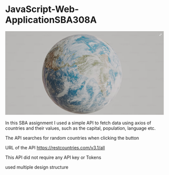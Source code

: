 # JavaScript-Web-ApplicationSBA308A

![Alt text](./images/world-img5.png)

In this SBA assignment I used a simple API to fetch data using axios of countries and their 
values, such as the capital, population, language etc.

The API searches for random countries when clicking the button


URL of the API https://restcountries.com/v3.1/all

This API did not require any API key or Tokens

used multiple design structure 

